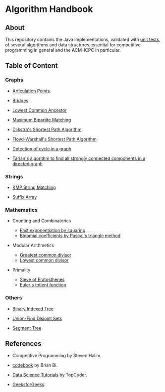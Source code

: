 # Algorithm Handbook

## About

This repository contains the Java implementations, validated with
[unit tests](https://github.com/hieule22/algo-handbook/tree/master/src/test), of several
algorithms and data structures essential for competitive programming in general
and the ACM-ICPC in particular.

## Table of Content

### Graphs

* [Articulation Points](https://github.com/hieule22/algo-handbook/blob/master/src/core/graphs/ArticulationPoints.java)

* [Bridges](https://github.com/hieule22/algo-handbook/blob/master/src/core/graphs/Bridges.java)

* [Lowest Common Ancestor](https://github.com/hieule22/algo-handbook/blob/master/src/core/graphs/LowestCommonAncestor.java)

* [Maximum Bipartite Matching](https://github.com/hieule22/algo-handbook/blob/master/src/core/graphs/MaximumBipartiteMatching.java)

* [Dijkstra's Shortest Path Algorithm](https://github.com/hieule22/algo-handbook/blob/master/src/core/graphs/DijkstraShortestPath.java)

* [Floyd-Warshall's Shortest Path Algorithm](https://github.com/hieule22/algo-handbook/blob/master/src/core/graphs/FloydWarshallShortestPath.java)

* [Detection of cycle in a graph](https://github.com/hieule22/algo-handbook/blob/master/src/core/graphs/CycleDetector.java)

* [Tarjan's algorithm to find all strongly connected components in a directed graph](https://github.com/hieule22/algo-handbook/blob/master/src/core/graphs/TarjanSCC.java)


### Strings

* [KMP String Matching](https://github.com/hieule22/algo-handbook/blob/master/src/core/strings/KMPStringMatching.java)

* [Suffix Array](https://github.com/hieule22/algo-handbook/blob/master/src/core/strings/SuffixArray.java)

### Mathematics

* Counting and Combinatorics
  * [Fast exponentiation by squaring](https://github.com/hieule22/algo-handbook/blob/master/src/core/math/Counting.java#L13)
  * [Binomial coefficients by Pascal's triangle method](https://github.com/hieule22/algo-handbook/blob/master/src/core/math/Counting.java#L49)

* Modular Arithmetics
  * [Greatest common divisor](https://github.com/hieule22/algo-handbook/blob/master/src/core/math/Modular.java#L17)
  * [Lowest common divisor](https://github.com/hieule22/algo-handbook/blob/master/src/core/math/Modular.java#L27)

* Primality
  * [Sieve of Eratosthenes](https://github.com/hieule22/algo-handbook/blob/master/src/core/math/Primality.java#L18)
  * [Euler's totient function](https://github.com/hieule22/algo-handbook/blob/master/src/core/math/Primality.java#L39)

### Others

* [Binary Indexed Tree](https://github.com/hieule22/algo-handbook/blob/master/src/core/others/BinaryIndexedTree.java)

* [Union-Find Disjoint Sets](https://github.com/hieule22/algo-handbook/blob/master/src/core/others/UnionFind.java)

* [Segment Tree](https://github.com/hieule22/algo-handbook/blob/master/src/core/others/SegmentTree.java)

## References

* Competitive Programming by Steven Halim.

* [codebook](https://github.com/t3nsor/codebook) by Brian Bi.

* [Data Science Tutorials](https://www.topcoder.com/community/data-science/data-science-tutorials/) by TopCoder.

* [GeeksforGeeks](http://www.geeksforgeeks.org).